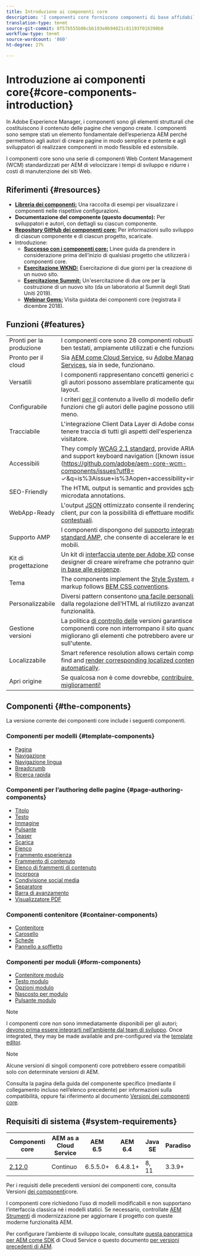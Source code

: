 ```yaml
---
title: Introduzione ai componenti core
description: 'I componenti core forniscono componenti di base affidabili ed estensibili, basati sulle tecnologie e sulle best practice più recenti. '
translation-type: tm+mt
source-git-commit: 8f57b555b06cbb193e0b94021c81193f016390b8
workflow-type: tm+mt
source-wordcount: '860'
ht-degree: 27%

---
```



# Introduzione ai componenti core{#core-components-introduction}

In Adobe Experience Manager, i componenti sono gli elementi strutturali che costituiscono il contenuto delle pagine che vengono create. I componenti sono sempre stati un elemento fondamentale dell’esperienza AEM perché permettono agli autori di creare pagine in modo semplice e potente e agli sviluppatori di realizzare componenti in modo flessibile ed estensibile.

I componenti core sono una serie di componenti Web Content Management (WCM) standardizzati per AEM di velocizzare i tempi di sviluppo e ridurre i costi di manutenzione dei siti Web.

## Riferimenti {#resources}

* **[Libreria dei componenti:](https://www.adobe.com/go/aem_cmp_library)** Una raccolta di esempi per visualizzare i componenti nelle rispettive configurazioni.
* **Documentazione del componente (questo documento):** Per sviluppatori e autori, con dettagli su ciascun componente.
* **[Repository GitHub dei componenti core:](https://github.com/adobe/aem-core-wcm-components)** Per informazioni sullo sviluppo di ciascun componente e di ciascun progetto, scaricate.
* Introduzione:
   * **[Successo con i componenti core:](/help/developing/success.md)** Linee guida da prendere in considerazione prima dell’inizio di qualsiasi progetto che utilizzerà i componenti core.
   * **[Esercitazione WKND:](https://docs.adobe.com/content/help/en/experience-manager-learn/getting-started-wknd-tutorial-develop/overview.html)** Esercitazione di due giorni per la creazione di un nuovo sito.
   * **[Esercitazione Summit:](https://expleague.azureedge.net/labs/L767/index.html)** Un&#39;esercitazione di due ore per la costruzione di un nuovo sito (da un laboratorio al Summit degli Stati Uniti 2019).
   * **[Webinar Gems:](https://helpx.adobe.com/it/experience-manager/kt/eseminars/gems/AEM-Core-Components.html.)** Visita guidata dei componenti core (registrata il dicembre 2018).

## Funzioni {#features}

|  |  |
|---|---|
| Pronti per la produzione | I componenti core sono 28 componenti robusti che sono ben testati, ampiamente utilizzati e che funzionano bene. |
| Pronto per il cloud | Sia [AEM come Cloud Service](https://docs.adobe.com/content/help/en/experience-manager-cloud-service/landing/home.html), su [Adobe Managed Services](https://github.com/adobe/aem-project-archetype/tree/master/src/main/archetype/dispatcher.ams), sia in sede, funzionano. |
| Versatili | I componenti rappresentano concetti generici con i quali gli autori possono assemblare praticamente qualsiasi layout. |
| Configurabile | I criteri [per il](https://docs.adobe.com/content/help/en/experience-manager-cloud-service/implementing/components-templates/templates.html#content-policies) contenuto a livello di modello definiscono le funzioni che gli autori delle pagine possono utilizzare o meno. |
| Tracciabile | L&#39;integrazione [](/help/developing/data-layer/overview.md) Client Data Layer di Adobe consente di tenere traccia di tutti gli aspetti dell&#39;esperienza del visitatore. |
| Accessibili | They comply [WCAG 2.1 standard](https://www.w3.org/TR/WCAG21/), provide ARIA labels, and support keyboard navigation ([known issues](https://github.com/adobe/aem-core-wcm-components/issues?utf8= ✓&amp;q=is%3Aissue+is%3Aopen+accessibility+in%3Atitle)). |
| SEO-Friendly | The HTML output is semantic and provides [schema.org](https://schema.org) microdata annotations. |
| WebApp-Ready | L&#39;output [JSON](https://docs.adobe.com/content/help/en/experience-manager-learn/foundation/development/develop-sling-model-exporter.html) ottimizzato consente il rendering lato client, pur con la possibilità di effettuare modifiche [contestuali](https://docs.adobe.com/content/help/en/experience-manager-learn/sites/spa-editor/spa-editor-framework-feature-video-use.html). |
| Supporto AMP | I componenti dispongono del [supporto integrato per lo standard AMP,](/help/developing/amp.md) che consente di accelerare le esperienze mobili. |
| Kit di progettazione | Un kit di [interfaccia utente per  Adobe XD](https://docs.adobe.com/content/help/en/experience-manager-learn/getting-started-wknd-tutorial-develop/assets/overview/AEM_UI-kit_Wireframe.xd) consente ai designer di creare wireframe che potranno quindi [definire in base alle esigenze](https://docs.adobe.com/content/help/en/experience-manager-learn/getting-started-wknd-tutorial-develop/assets/overview/AEM_UI-kit_WKND.xd). |
| Tema | The components implement the [Style System](https://docs.adobe.com/content/help/en/experience-manager-cloud-service/implementing/components-templates/style-system.html), and the markup follows [BEM CSS conventions](http://getbem.com/). |
| Personalizzabile | Diversi pattern consentono [una facile personalizzazione](developing/customizing.md), dalla regolazione dell’HTML al riutilizzo avanzato delle funzionalità. |
| Gestione versioni | La politica [di controllo delle](https://github.com/adobe/aem-core-wcm-components/wiki/Versioning-policies) versioni garantisce che i componenti core non interrompano il sito quando migliorano gli elementi che potrebbero avere un impatto sull&#39;utente. |
| Localizzabile | Smart reference resolution allows certain components to find and [render corresponding localized content automatically](get-started/localization.md). |
| Apri origine | Se qualcosa non è come dovrebbe, [contribuire i vostri miglioramenti!](https://github.com/adobe/aem-core-wcm-components/blob/master/CONTRIBUTING.md) |

## Componenti {#the-components}

La versione corrente dei componenti core include i seguenti componenti.

### Componenti per modelli {#template-components}

* [Pagina](components/page.md)
* [Navigazione](components/navigation.md)
* [Navigazione lingua](components/language-navigation.md)
* [Breadcrumb](components/breadcrumb.md)
* [Ricerca rapida](components/quick-search.md)

### Componenti per l’authoring delle pagine {#page-authoring-components}

* [Titolo](components/title.md)
* [Testo](components/text.md)
* [Immagine](components/image.md)
* [Pulsante](components/button.md)
* [Teaser](components/teaser.md)
* [Scarica](components/download.md)
* [Elenco](components/list.md)
* [Frammento esperienza](components/experience-fragment.md)
* [Frammento di contenuto](components/content-fragment-component.md)
* [Elenco di frammenti di contenuto](components/content-fragment-list.md)
* [Incorpora](components/embed.md)
* [Condivisione social media](components/sharing.md)
* [Separatore](components/separator.md)
* [Barra di avanzamento](components/progress-bar.md)
* [Visualizzatore PDF](components/pdf-viewer.md)

### Componenti contenitore {#container-components}

* [Contenitore](components/container.md)
* [Carosello](components/carousel.md)
* [Schede](components/tabs.md)
* [Pannello a soffietto](components/accordion.md)

### Componenti per moduli {#form-components}

* [Contenitore modulo](components/forms/form-container.md)
* [Testo modulo](components/forms/form-text.md)
* [Opzioni modulo](components/forms/form-options.md)
* [Nascosto per modulo](components/forms/form-hidden.md)
* [Pulsante modulo](components/forms/form-button.md)

>[!NOTE]
>
>I componenti core non sono immediatamente disponibili per gli autori; [devono prima essere integrarti nell’ambiente dal team di sviluppo](get-started/using.md). Once integrated, they may be made available and pre-configured via the [template editor](https://docs.adobe.com/content/help/en/experience-manager-cloud-service/sites/authoring/features/templates.html).

>[!NOTE]
>
>Alcune versioni di singoli componenti core potrebbero essere compatibili solo con determinate versioni di AEM.
>
>Consulta la pagina della guida del componente specifico (mediante il collegamento incluso nell’elenco precedente) per informazioni sulla compatibilità, oppure fai riferimento al documento [Versioni dei componenti core](versions.md).

## Requisiti di sistema {#system-requirements}

| Componenti core | AEM as a Cloud Service | AEM 6.5 | AEM 6.4   | Java SE | Paradiso |
|---------|---------|---------|---------|---------|---------|
| [2.12.0](https://github.com/adobe/aem-core-wcm-components/releases/tag/core.wcm.components.reactor-2.12.0) | Continuo | 6.5.5.0+ | 6.4.8.1+ | 8, 11 | 3.3.9+ |

Per i requisiti delle precedenti versioni dei componenti core, consulta Versioni [dei componenti](versions.md)core.

I componenti core richiedono l’uso di modelli [](https://docs.adobe.com/content/help/en/experience-manager-learn/sites/page-authoring/template-editor-feature-video-use.html) modificabili e non supportano l’interfaccia classica né i modelli statici. Se necessario, controllate [AEM Strumenti](https://opensource.adobe.com/aem-modernize-tools/pages/tools.html) di modernizzazione per aggiornare il progetto con queste moderne funzionalità AEM.

Per configurare l’ambiente di sviluppo locale, consultate [questa panoramica per AEM come SDK](https://docs.adobe.com/content/help/en/experience-manager-learn/cloud-service/local-development-environment-set-up/overview.html) di Cloud Service o questo documento [per versioni precedenti di AEM](https://docs.adobe.com/content/help/en/experience-manager-learn/foundation/development/set-up-a-local-aem-development-environment.html).
